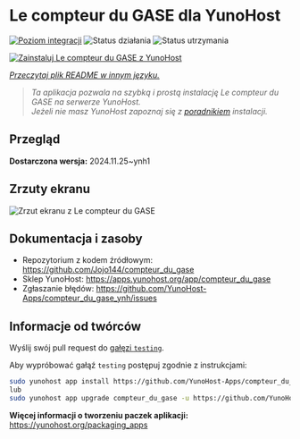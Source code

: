 <!--
To README zostało automatycznie wygenerowane przez <https://github.com/YunoHost/apps/tree/master/tools/readme_generator>
Nie powinno być ono edytowane ręcznie.
-->

# Le compteur du GASE dla YunoHost

[![Poziom integracji](https://apps.yunohost.org/badge/integration/compteur_du_gase)](https://ci-apps.yunohost.org/ci/apps/compteur_du_gase/)
![Status działania](https://apps.yunohost.org/badge/state/compteur_du_gase)
![Status utrzymania](https://apps.yunohost.org/badge/maintained/compteur_du_gase)

[![Zainstaluj Le compteur du GASE z YunoHost](https://install-app.yunohost.org/install-with-yunohost.svg)](https://install-app.yunohost.org/?app=compteur_du_gase)

*[Przeczytaj plik README w innym języku.](./ALL_README.md)*

> *Ta aplikacja pozwala na szybką i prostą instalację Le compteur du GASE na serwerze YunoHost.*  
> *Jeżeli nie masz YunoHost zapoznaj się z [poradnikiem](https://yunohost.org/install) instalacji.*

## Przegląd



**Dostarczona wersja:** 2024.11.25~ynh1

## Zrzuty ekranu

![Zrzut ekranu z Le compteur du GASE](./doc/screenshots/Screenshot_2021-12-26_Le-compteur-du-GASE.png)

## Dokumentacja i zasoby

- Repozytorium z kodem źródłowym: <https://github.com/Jojo144/compteur_du_gase>
- Sklep YunoHost: <https://apps.yunohost.org/app/compteur_du_gase>
- Zgłaszanie błędów: <https://github.com/YunoHost-Apps/compteur_du_gase_ynh/issues>

## Informacje od twórców

Wyślij swój pull request do [gałęzi `testing`](https://github.com/YunoHost-Apps/compteur_du_gase_ynh/tree/testing).

Aby wypróbować gałąź `testing` postępuj zgodnie z instrukcjami:

```bash
sudo yunohost app install https://github.com/YunoHost-Apps/compteur_du_gase_ynh/tree/testing --debug
lub
sudo yunohost app upgrade compteur_du_gase -u https://github.com/YunoHost-Apps/compteur_du_gase_ynh/tree/testing --debug
```

**Więcej informacji o tworzeniu paczek aplikacji:** <https://yunohost.org/packaging_apps>
